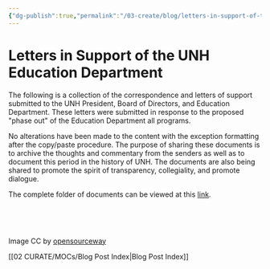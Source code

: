 ```yaml
---
{"dg-publish":true,"permalink":"/03-create/blog/letters-in-support-of-the-unh-education-department/","title":"Letters in Support of the UNH Education Department","tags":["education"]}
---
```


# Letters in Support of the UNH Education Department

The following is a collection of the correspondence and letters of support submitted to the UNH President, Board of Directors, and Education Department. These letters were submitted in response to the proposed "phase out" of the Education Department all programs.

No alterations have been made to the content with the exception formatting after the copy/paste procedure. The purpose of sharing these documents is to archive the thoughts and commentary from the senders as well as to document this period in the history of UNH. The documents are also being shared to promote the spirit of transparency, collegiality, and promote dialogue.

The complete folder of documents can be viewed at this [link](https://drive.google.com/folderview?id=0B_SIJN0cY2IhV3BYYTdfMFFoSFE&usp=sharing).

 

 

Image CC by [opensourceway](https://www.flickr.com/photos/opensourceway/7496803526/in/set-72157628737085119)

[[02 CURATE/MOCs/Blog Post Index\|Blog Post Index]]